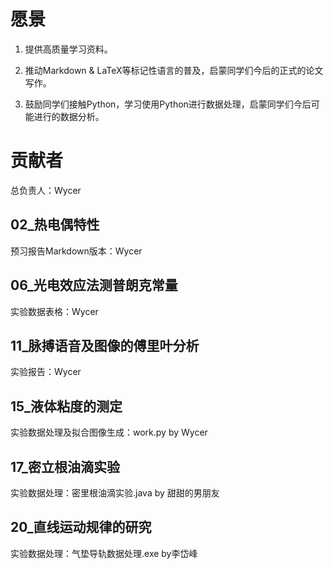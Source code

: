 # 愿景

1. 提供高质量学习资料。

2. 推动Markdown & LaTeX等标记性语言的普及，启蒙同学们今后的正式的论文写作。

3. 鼓励同学们接触Python，学习使用Python进行数据处理，启蒙同学们今后可能进行的数据分析。

   

# 贡献者

总负责人：Wycer

## 02_热电偶特性

预习报告Markdown版本：Wycer

## 06_光电效应法测普朗克常量

 实验数据表格：Wycer

## 11_脉搏语音及图像的傅里叶分析

实验报告：Wycer

## 15_液体粘度的测定

实验数据处理及拟合图像生成：work.py by Wycer

## 17_密立根油滴实验

实验数据处理：密里根油滴实验.java by 甜甜的男朋友

## 20_直线运动规律的研究

实验数据处理：气垫导轨数据处理.exe by李岱峰